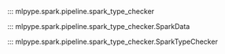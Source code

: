 ::: mlpype.spark.pipeline.spark_type_checker

::: mlpype.spark.pipeline.spark_type_checker.SparkData

::: mlpype.spark.pipeline.spark_type_checker.SparkTypeChecker